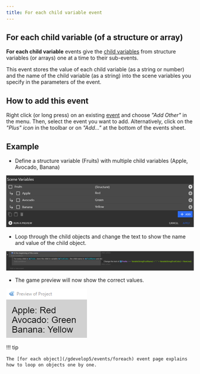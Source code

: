```yaml
---
title: For each child variable event
---
```

## For each child variable (of a structure or array)

**For each child variable** events give the [child variables](/gdevelop5/all-features/variables/) from structure variables (or arrays) one at a time to their sub-events.

This event stores the value of each child variable (as a string or number) and the name of the child variable (as a string) into the scene variables you specify in the parameters of the event.

## How to add this event

Right click (or long press) on an existing [event](/gdevelop5/events) and choose *"Add Other"* in the menu. Then, select the event you want to add.
Alternatively, click on the *"Plus" icon* in the toolbar or on *"Add..."* at the bottom of the events sheet.

## Example

- Define a structure variable (Fruits) with multiple child variables (Apple, Avocado, Banana)

![](foreverchildvariables.png)

- Loop through the child objects and change the text to show the name and value of the child object.

![](foreverchildevents.png)

- The game preview will now show the correct values.

![](foreverchildouput.png)

!!! tip

    The [for each object](/gdevelop5/events/foreach) event page explains how to loop on objects one by one.
